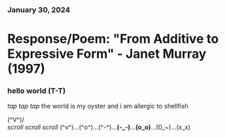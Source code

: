### January 30, 2024  
# Response/Poem: "From Additive to Expressive Form" - Janet Murray (1997)  

### hello world (T-T)

*tap tap tap* 
the world is my oyster 
and i am allergic to shellfish



\(^V^)/  
*scroll scroll scroll*
(^v^)...(^o^)...(^-^)...**(-_-)**...**(o_o)**...(0_~)...(x_x)
